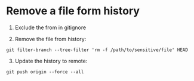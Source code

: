 # Remove a file form history

1. Exclude the from in gitignore

2. Remove the file from history:
```
git filter-branch --tree-filter 'rm -f /path/to/sensitive/file' HEAD
```

3. Update the history to remote:
```
git push origin --force --all
```
